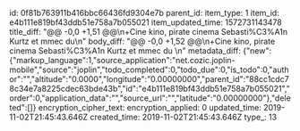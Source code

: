 id: 0f81b763911b416bbc66436fd9304e7b
parent_id: 
item_type: 1
item_id: e4b111e819bf43ddb51e758a7b055021
item_updated_time: 1572731143478
title_diff: "@@ -0,0 +1,51 @@\n+Cine kino, pirate cinema Sebasti%C3%A1n Kurtz et mmec du\n"
body_diff: "@@ -0,0 +1,52 @@\n+Cine kino, pirate cinema Sebasti%C3%A1n Kurtz et mmec du \n"
metadata_diff: {"new":{"markup_language":1,"source_application":"net.cozic.joplin-mobile","source":"joplin","todo_completed":0,"todo_due":0,"is_todo":0,"author":"","altitude":"0.0000","longitude":"0.00000000","parent_id":"88cc1cdc78c34e7a8225cdec63bde43b","id":"e4b111e819bf43ddb51e758a7b055021","order":0,"application_data":"","source_url":"","latitude":"0.00000000"},"deleted":[]}
encryption_cipher_text: 
encryption_applied: 0
updated_time: 2019-11-02T21:45:43.646Z
created_time: 2019-11-02T21:45:43.646Z
type_: 13